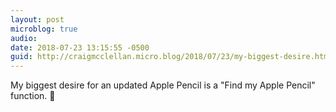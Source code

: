 ```yaml
---
layout: post
microblog: true
audio: 
date: 2018-07-23 13:15:55 -0500
guid: http://craigmcclellan.micro.blog/2018/07/23/my-biggest-desire.html
---
```

My biggest desire for an updated Apple Pencil is a "Find my Apple Pencil" function. 😬
